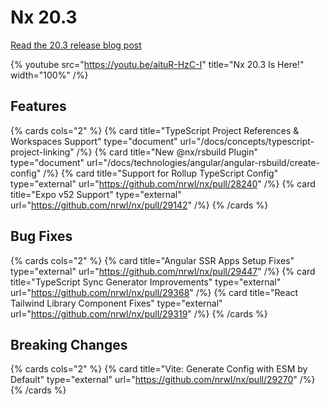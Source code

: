 # Nx 20.3

[Read the 20.3 release blog post](/blog/nx-update-20-3)

{% youtube
src="https://youtu.be/aituR-HzC-I"
title="Nx 20.3 Is Here!"
width="100%" /%}

## Features

{% cards cols="2" %}
{% card title="TypeScript Project References & Workspaces Support"  type="document" url="/docs/concepts/typescript-project-linking" /%}
{% card title="New @nx/rsbuild Plugin"  type="document" url="/docs/technologies/angular/angular-rsbuild/create-config" /%}
{% card title="Support for Rollup TypeScript Config"  type="external" url="https://github.com/nrwl/nx/pull/28240" /%}
{% card title="Expo v52 Support"  type="external" url="https://github.com/nrwl/nx/pull/29142" /%}
{% /cards %}

## Bug Fixes

{% cards cols="2" %}
{% card title="Angular SSR Apps Setup Fixes"  type="external" url="https://github.com/nrwl/nx/pull/29447" /%}
{% card title="TypeScript Sync Generator Improvements"  type="external" url="https://github.com/nrwl/nx/pull/29368" /%}
{% card title="React Tailwind Library Component Fixes"  type="external" url="https://github.com/nrwl/nx/pull/29319" /%}
{% /cards %}

## Breaking Changes

{% cards cols="2" %}
{% card title="Vite: Generate Config with ESM by Default"  type="external" url="https://github.com/nrwl/nx/pull/29270" /%}
{% /cards %}
